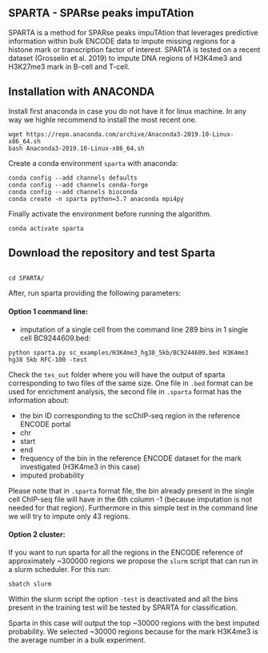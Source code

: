 ## SPARTA - SPARse peaks impuTAtion

SPARTA is a method for SPARse peaks impuTAtion that leverages predictive information within bulk ENCODE data to impute missing regions for a histone mark or transcription factor of interest. SPARTA is tested on a recent dataset (Grosselin et al. 2019) to impute DNA regions of H3K4me3 and H3K27me3 mark in B-cell and T-cell.


## Installation with ANACONDA  

Install first anaconda in case you do not have it for linux machine. In any way we highle recommend to install the most recent one.

```
wget https://repo.anaconda.com/archive/Anaconda3-2019.10-Linux-x86_64.sh
bash Anaconda3-2019.10-Linux-x86_64.sh
```

Create a conda environment `sparta` with anaconda:

```
conda config --add channels defaults
conda config --add channels conda-forge
conda config --add channels bioconda
conda create -n sparta python=3.7 anaconda mpi4py
```
Finally activate the environment before running the algorithm.

`conda activate sparta`


## Download the repository and test Sparta

```

cd SPARTA/
```
After, run sparta providing the following parameters:  



#### Option 1 command line:

- imputation of a single cell from the command line 289 bins in 1 single cell BC9244609.bed:  

```
python sparta.py sc_examples/H3K4me3_hg38_5kb/BC9244609.bed H3K4me3 hg38 5kb RFC-100 -test
```

Check the `tes_out` folder where you will have the output of sparta corresponding to two files of the same size. One file in `.bed` format can be used for enrichment analysis, the second file in `.sparta` format has the information about:  

- the bin ID corresponding to the scChIP-seq region in the reference ENCODE portal    
- chr  
- start  
- end  
- frequency of the bin in the reference ENCODE dataset for the mark investigated (H3K4me3 in this case)
- imputed probability  

Please note that in `.sparta` format file, the bin already present in the single cell ChIP-seq file will have in the 6th column -1 (because imputation is not needed for that region). Furthermore in this simple test in the command line we will try to impute only 43 regions.    

#### Option 2 cluster: 

If you want to run sparta for all the regions in the ENCODE reference of approximately ~300000 regions we propose the `slurm` script that can run in a slurm scheduler. For this run:  

```
sbatch slurm
```
Within the slurm script the option `-test` is deactivated and all the bins present in the training test will be tested by SPARTA for classification.  

Sparta in this case will output the top ~30000 regions with the best imputed probability. We selected ~30000 regions because for the mark H3K4me3 is the average number in a bulk experiment.  
